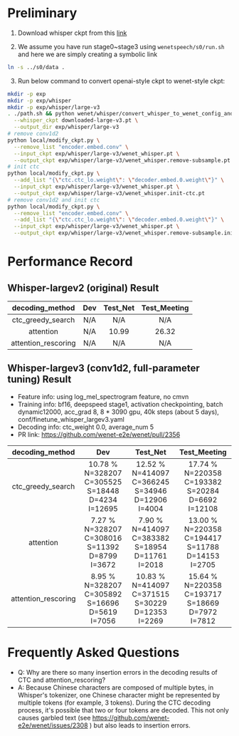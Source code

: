# Preliminary
1. Download whisper ckpt from this [link](https://github.com/openai/whisper/blob/main/whisper/__init__.py#L17-L30)

2. We assume you have run stage0~stage3 using `wenetspeech/s0/run.sh` and here we are simply creating a symbolic link
```sh
ln -s ../s0/data .
```

3. Run below command to convert openai-style ckpt to wenet-style ckpt:
```sh
mkdir -p exp
mkdir -p exp/whisper
mkdir -p exp/whisper/large-v3
. ./path.sh && python wenet/whisper/convert_whisper_to_wenet_config_and_ckpt.py \
  --whisper_ckpt downloaded-large-v3.pt \
  --output_dir exp/whisper/large-v3
# remove conv1d2
python local/modify_ckpt.py \
  --remove_list "encoder.embed.conv" \
  --input_ckpt exp/whisper/large-v3/wenet_whisper.pt \
  --output_ckpt exp/whisper/large-v3/wenet_whisper.remove-subsample.pt
# init ctc
python local/modify_ckpt.py \
  --add_list "{\"ctc.ctc_lo.weight\": \"decoder.embed.0.weight\"}" \
  --input_ckpt exp/whisper/large-v3/wenet_whisper.pt \
  --output_ckpt exp/whisper/large-v3/wenet_whisper.init-ctc.pt
# remove conv1d2 and init ctc
python local/modify_ckpt.py \
  --remove_list "encoder.embed.conv" \
  --add_list "{\"ctc.ctc_lo.weight\": \"decoder.embed.0.weight\"}" \
  --input_ckpt exp/whisper/large-v3/wenet_whisper.pt \
  --output_ckpt exp/whisper/large-v3/wenet_whisper.remove-subsample.init-ctc.pt
```

# Performance Record

## Whisper-largev2 (original) Result

|   decoding_method   |  Dev | Test\_Net | Test\_Meeting |
|:-------------------:|:----:|:---------:|:-------------:|
|  ctc_greedy_search  | N/A  |   N/A     |     N/A     |
|      attention      | N/A  |  10.99    |   26.32     |
| attention_rescoring | N/A  |    N/A    |     N/A     |

## Whisper-largev3 (conv1d2, full-parameter tuning) Result

* Feature info: using log_mel_spectrogram feature, no cmvn
* Training info: bf16, deepspeed stage1, activation checkpointing, batch dynamic12000, acc_grad 8, 8 * 3090 gpu, 40k steps (about 5 days), conf/finetune_whisper_largev3.yaml
* Decoding info: ctc_weight 0.0, average_num 5
* PR link: https://github.com/wenet-e2e/wenet/pull/2356

|   decoding_method   |  Dev | Test\_Net | Test\_Meeting |
|:-------------------:|:----:|:---------:|:-------------:|
|  ctc_greedy_search  | 10.78 % N=328207 C=305525 S=18448 D=4234 I=12695  |   12.52 % N=414097 C=366245 S=34946 D=12906 I=4004     |    17.74 % N=220358 C=193382 S=20284 D=6692 I=12108     |
|      attention      | 7.27 % N=328207 C=308016 S=11392 D=8799 I=3672  |  7.90 % N=414097 C=383382 S=18954 D=11761 I=2018    |   13.00 % N=220358 C=194417 S=11788 D=14153 I=2705     |
| attention_rescoring | 8.95 % N=328207 C=305892 S=16696 D=5619 I=7056  |    10.83 % N=414097 C=371515 S=30229 D=12353 I=2269    |    15.64 % N=220358 C=193717 S=18669 D=7972 I=7812     |

# Frequently Asked Questions

- Q: Why are there so many insertion errors in the decoding results of CTC and attention_rescoring?
- A: Because Chinese characters are composed of multiple bytes, in Whisper's tokenizer, one Chinese character might be represented by multiple tokens (for example, 3 tokens). During the CTC decoding process, it's possible that two or four tokens are decoded. This not only causes garbled text (see https://github.com/wenet-e2e/wenet/issues/2308 ) but also leads to insertion errors.
